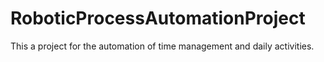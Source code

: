 # RoboticProcessAutomationProject
This a project for the automation of time management and daily activities.
